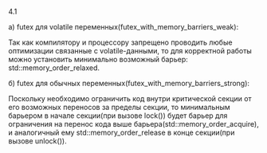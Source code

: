 4.1

a) futex для volatile переменных(futex_with_memory_barriers_weak):

Так как компилятору и процессору запрещено проводить любые оптимизации связанные с volatile-данными, 
то для корректной работы можно установить минимально возможный барьер: std::memory_order_relaxed.

б) futex для обычных переменных(futex_with_memory_barriers_strong):

Поскольку необходимо ограничить код внутри критической секции от его возможных переносов за пределы секции, 
то минимальным барьером в начале секции(при вызове lock()) 
будет барьер для ограничения на перенос кода выше барьера(std::memory_order_acquire), 
  и аналогичный ему std::memory_order_release в конце секции(при вызове unlock()).
